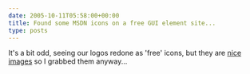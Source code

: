 ```yaml
---
date: 2005-10-11T05:58:00+00:00
title: Found some MSDN icons on a free GUI element site...
type: posts
---
```

It's a bit odd, seeing our logos redone as 'free' icons, but they are [nice images](https://interfacelift.com/icons-win/details.php?id=1571) so I grabbed them anyway...
